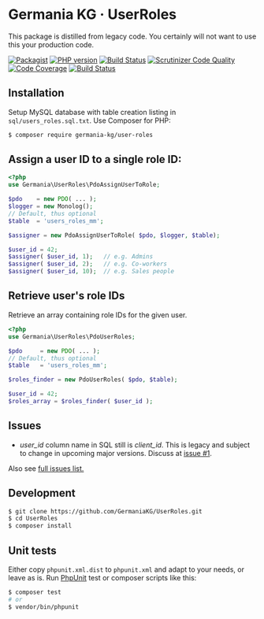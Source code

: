 # Germania KG · UserRoles

This package is distilled from legacy code. You certainly will not want to use this your production code.

[![Packagist](https://img.shields.io/packagist/v/germania-kg/user-roles.svg?style=flat)](https://packagist.org/packages/germania-kg/user-roles)
[![PHP version](https://img.shields.io/packagist/php-v/germania-kg/user-roles.svg)](https://packagist.org/packages/germania-kg/user-roles)
[![Build Status](https://img.shields.io/travis/GermaniaKG/UserRoles.svg?label=Travis%20CI)](https://travis-ci.org/GermaniaKG/UserRoles)
[![Scrutinizer Code Quality](https://scrutinizer-ci.com/g/GermaniaKG/UserRoles/badges/quality-score.png?b=master)](https://scrutinizer-ci.com/g/GermaniaKG/UserRoles/?branch=master)
[![Code Coverage](https://scrutinizer-ci.com/g/GermaniaKG/UserRoles/badges/coverage.png?b=master)](https://scrutinizer-ci.com/g/GermaniaKG/UserRoles/?branch=master)
[![Build Status](https://scrutinizer-ci.com/g/GermaniaKG/UserRoles/badges/build.png?b=master)](https://scrutinizer-ci.com/g/GermaniaKG/UserRoles/build-status/master)



## Installation

Setup MySQL database with table creation listing in  `sql/users_roles.sql.txt`. Use Composer for PHP:

```bash
$ composer require germania-kg/user-roles
```



## Assign a user ID to a single role ID:



```php
<?php
use Germania\UserRoles\PdoAssignUserToRole;

$pdo    = new PDO( ... );
$logger = new Monolog();
// Default, thus optional
$table  = 'users_roles_mm';

$assigner = new PdoAssignUserToRole( $pdo, $logger, $table);

$user_id = 42;
$assigner( $user_id, 1);   // e.g. Admins
$assigner( $user_id, 2);   // e.g. Co-workers
$assigner( $user_id, 10);  // e.g. Sales people
```


## Retrieve user's role IDs

Retrieve an array containing role IDs for the given user.

```php
<?php
use Germania\UserRoles\PdoUserRoles;

$pdo     = new PDO( ... );
// Default, thus optional
$table   = 'users_roles_mm';

$roles_finder = new PdoUserRoles( $pdo, $table);

$user_id = 42;
$roles_array = $roles_finder( $user_id );

```

## Issues

- *user_id* column name in SQL still is *client_id*. This is legacy and subject to change in upcoming major versions. Discuss at [issue #1][i1].

Also see [full issues list.][i0]

[i0]: https://github.com/GermaniaKG/UserRoles/issues
[i1]: https://github.com/GermaniaKG/UserRoles/issues/1

## Development

```bash
$ git clone https://github.com/GermaniaKG/UserRoles.git
$ cd UserRoles
$ composer install
```

## Unit tests

Either copy `phpunit.xml.dist` to `phpunit.xml` and adapt to your needs, or leave as is. Run [PhpUnit](https://phpunit.de/) test or composer scripts like this:

```bash
$ composer test
# or
$ vendor/bin/phpunit
```
